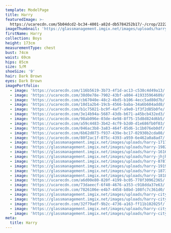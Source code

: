 ```yaml
---
template: ModelPage
title: Harry
featuredImage: >-
  https://ucarecdn.com/5b04dcd2-bc34-4001-a82d-db5784252b17/-/crop/2222x1599/163,101/-/preview/
imageThumbnail: 'https://glassmanagement.imgix.net/images/uploads/harry-161616161.jpg'
firstName: Harry
collection: Boys
height: 173cm
measurementType: chest
bust: 74cm
waist: 69cm
hips: 85cm
size: S/M
shoeSize: '9'
hair: Dark Brown
eyes: Dark Brown
imagePortfolio:
  - image: 'https://ucarecdn.com/116b5619-3b73-4f1d-ac13-c538c4d49a13/'
  - image: 'https://ucarecdn.com/38d0e78e-7902-43bf-a804-419335964609/'
  - image: 'https://ucarecdn.com/cb67040e-48c2-4bd5-b106-4ecc5ad80d7b/'
  - image: 'https://ucarecdn.com/10d1a2b4-19cb-4566-baba-34a6b604add8/'
  - image: 'https://ucarecdn.com/b1c75021-bc9f-4af7-a9e0-1f3f2d85b0fe/'
  - image: 'https://ucarecdn.com/3e14b94a-5687-43db-b671-a45bcb432ed3/'
  - image: 'https://ucarecdn.com/98ab096e-03de-4e98-8f75-15d8d824d6b5/'
  - image: 'https://ucarecdn.com/a59c4483-3b42-4cf9-b2d0-d1e686fb0f03/'
  - image: 'https://ucarecdn.com/046ac3b8-3a83-464f-85d6-1c1b076eb0df/'
  - image: 'https://ucarecdn.com/6b62d073-f937-439e-bc17-02930b2cda08/'
  - image: 'https://ucarecdn.com/80f2ac1f-075c-4393-a959-6e462a0a8ad7/'
  - image: 'https://glassmanagement.imgix.net/images/uploads/harry-1717171.jpg'
  - image: 'https://glassmanagement.imgix.net/images/uploads/harry-1982.jpg'
  - image: 'https://glassmanagement.imgix.net/images/uploads/harry-161616161.jpg'
  - image: 'https://glassmanagement.imgix.net/images/uploads/harry-jhjhjhjhj.jpg'
  - image: 'https://glassmanagement.imgix.net/images/uploads/harry-878787.jpg'
  - image: 'https://glassmanagement.imgix.net/images/uploads/harry-191919191.jpg'
  - image: 'https://glassmanagement.imgix.net/images/uploads/harry-1873827.jpg'
  - image: 'https://glassmanagement.imgix.net/images/uploads/harry-181818181.jpg'
  - image: 'https://ucarecdn.com/a6d00e80-820f-4199-bc05-778f30962365/'
  - image: 'https://ucarecdn.com/73daeecf-6f40-4676-a353-c918dda37e63/'
  - image: 'https://ucarecdn.com/7826106e-e4b7-4458-b8bd-108fc7c361d0/'
  - image: 'https://glassmanagement.imgix.net/images/uploads/harry-city-1.jpg'
  - image: 'https://glassmanagement.imgix.net/images/uploads/harry-city-6.jpg'
  - image: 'https://ucarecdn.com/32f79adf-9b2c-4736-a163-ff11b102025f/'
  - image: 'https://glassmanagement.imgix.net/images/uploads/harry-city-.jpg'
  - image: 'https://glassmanagement.imgix.net/images/uploads/harry-city-5.jpg'
meta:
  title: Harry
---
```


